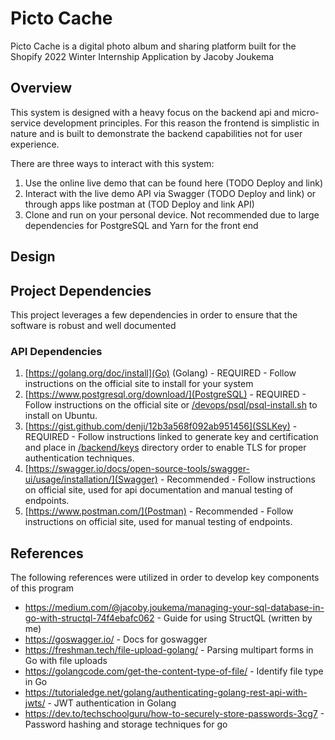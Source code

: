 # Picto Cache
Picto Cache is a digital photo album and sharing platform built for the Shopify 2022 Winter Internship Application by Jacoby Joukema

## Overview
This system is designed with a heavy focus on the backend api and micro-service development principles. For this reason the frontend is simplistic in nature and is built to demonstrate the backend capabilities not for user experience.

There are three ways to interact with this system:

1. Use the online live demo that can be found here (TODO Deploy and link)
2. Interact with the live demo API via Swagger (TODO Deploy and link) or through apps like postman at (TOD Deploy and link API)
3. Clone and run on your personal device. Not recommended due to large dependencies for PostgreSQL and Yarn for the front end

## Design

## Project Dependencies
This project leverages a few dependencies in order to ensure that the software is robust and well documented

### API Dependencies
1. [https://golang.org/doc/install](Go) (Golang) - REQUIRED - Follow instructions on the official site to install for your system
2. [https://www.postgresql.org/download/](PostgreSQL) - REQUIRED - Follow instructions on the official site or [/devops/psql/psql-install.sh](/devops/psql/psql-install.sh) to install on Ubuntu.
3. [https://gist.github.com/denji/12b3a568f092ab951456](SSLKey) - REQUIRED - Follow instructions linked to generate key and certification and place in [/backend/keys](/backend/keys) directory order to enable TLS for proper authentication techniques.
3. [https://swagger.io/docs/open-source-tools/swagger-ui/usage/installation/](Swagger) - Recommended - Follow instructions on official site, used for api documentation and manual testing of endpoints.
4. [https://www.postman.com/](Postman) - Recommended - Follow instructions on official site, used for manual testing of endpoints.

## References
The following references were utilized in order to develop key components of this program

- https://medium.com/@jacoby.joukema/managing-your-sql-database-in-go-with-structql-74f4ebafc062 - Guide for using StructQL (written by me)
- https://goswagger.io/ - Docs for goswagger
- https://freshman.tech/file-upload-golang/ - Parsing multipart forms in Go with file uploads
- https://golangcode.com/get-the-content-type-of-file/ - Identify file type in Go
- https://tutorialedge.net/golang/authenticating-golang-rest-api-with-jwts/ - JWT authentication in Golang
- https://dev.to/techschoolguru/how-to-securely-store-passwords-3cg7 - Password hashing and storage techniques for go

